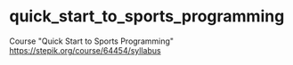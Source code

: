 # quick_start_to_sports_programming
Course "Quick Start to Sports Programming"
https://stepik.org/course/64454/syllabus

